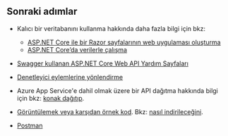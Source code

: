 ## <a name="next-steps"></a>Sonraki adımlar

* Kalıcı bir veritabanını kullanma hakkında daha fazla bilgi için bkz:

  * [ASP.NET Core ile bir Razor sayfalarının web uygulaması oluşturma](xref:tutorials/index)
  * [ASP.NET Core’da verilerle çalışma](xref:data/index)
  
* [Swagger kullanan ASP.NET Core Web API Yardım Sayfaları](xref:tutorials/web-api-help-pages-using-swagger)
* [Denetleyici eylemlerine yönlendirme](xref:mvc/controllers/routing)
* Azure App Service'e dahil olmak üzere bir API dağıtma hakkında bilgi için bkz: [konak dağıtıp](xref:host-and-deploy/index).
* [Görüntülemek veya karşıdan örnek kod](https://github.com/aspnet/Docs/tree/master/aspnetcore/tutorials/first-web-api/sample). Bkz: [nasıl indirileceğini](xref:tutorials/index#how-to-download-a-sample).
* [Postman](https://www.getpostman.com/)
